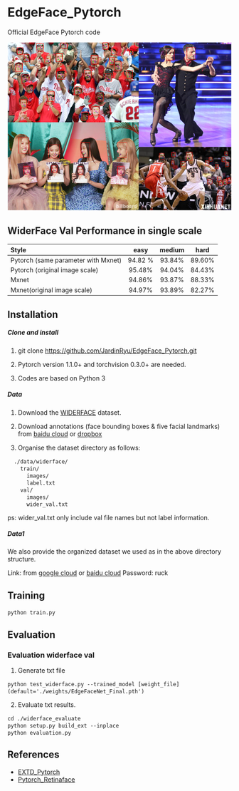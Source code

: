 # EdgeFace_Pytorch
Official EdgeFace Pytorch code

<p align="center"><img src="data/result.png" width="640"\></p>

## WiderFace Val Performance in single scale
| Style | easy | medium | hard |
|:-|:-:|:-:|:-:|
| Pytorch (same parameter with Mxnet) | 94.82 % | 93.84% | 89.60% |
| Pytorch (original image scale) | 95.48% | 94.04% | 84.43% |
| Mxnet | 94.86% | 93.87% | 88.33% |
| Mxnet(original image scale) | 94.97% | 93.89% | 82.27% |

## Installation
##### Clone and install
1. git clone https://github.com/JardinRyu/EdgeFace_Pytorch.git

2. Pytorch version 1.1.0+ and torchvision 0.3.0+ are needed.

3. Codes are based on Python 3

##### Data
1. Download the [WIDERFACE](http://shuoyang1213.me/WIDERFACE/WiderFace_Results.html) dataset.

2. Download annotations (face bounding boxes & five facial landmarks) from [baidu cloud](https://pan.baidu.com/s/1Laby0EctfuJGgGMgRRgykA) or [dropbox](https://www.dropbox.com/s/7j70r3eeepe4r2g/retinaface_gt_v1.1.zip?dl=0)

3. Organise the dataset directory as follows:

```Shell
  ./data/widerface/
    train/
      images/
      label.txt
    val/
      images/
      wider_val.txt
```
ps: wider_val.txt only include val file names but not label information.

##### Data1
We also provide the organized dataset we used as in the above directory structure.

Link: from [google cloud](https://drive.google.com/open?id=11UGV3nbVv1x9IC--_tK3Uxf7hA6rlbsS) or [baidu cloud](https://pan.baidu.com/s/1jIp9t30oYivrAvrgUgIoLQ) Password: ruck

## Training

```Shell
python train.py
```

## Evaluation
### Evaluation widerface val
1. Generate txt file
```Shell
python test_widerface.py --trained_model [weight_file] (default='./weights/EdgeFaceNet_Final.pth')
```
2. Evaluate txt results.
```Shell
cd ./widerface_evaluate
python setup.py build_ext --inplace
python evaluation.py
```

## References
- [EXTD_Pytorch](https://github.com/clovaai/EXTD_Pytorch)
- [Pytorch_Retinaface](https://github.com/biubug6/Pytorch_Retinaface)

